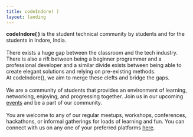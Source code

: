 ```yaml
---
title: codeIndore( )
layout: landing
---
```


**codeIndore( )** is the student technical community by students and for the students in Indore, India.
<br /><br />
There exists a huge gap between the classroom and the tech industry. There is also a rift between being a beginner programmer and a professional developer and a similar divide exists between being able to create elegant solutions and relying on pre-existing methods. <br />At codeIndore(), we aim to merge these clefts and bridge the gaps.
<br /><br />
We are a community of students that provides an environment of learning, networking,  enjoying, and progressing together. Join us in our upcoming [events](/events/) and be a part of our community.
<br /> <br />
You are welcome to any of our regular meetups, workshops, conferences, hackathons, or informal gatherings for loads of learning and fun. You can connect with us on any one of your preferred platforms [here](/connect/).
